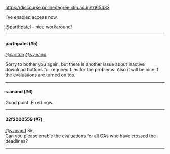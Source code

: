 https://discourse.onlinedegree.iitm.ac.in/t/165433

I’ve enabled access now.</p>
<p><a class="mention" href="/u/parthpatel">@parthpatel</a> – nice workaround!</p><hr>

<h4>parthpatel (#5)</h4>
<p><a class="mention" href="/u/carlton">@carlton</a> <a class="mention" href="/u/s.anand">@s.anand</a></p>
<p>Sorry to bother you again, but there is another issue about inactive download buttons for required files for the problems. Also it will be nice if the evaluations are turned on too.</p><hr>

<h4>s.anand (#6)</h4>
<p>Good point. Fixed now.</p><hr>

<h4>22f2000559 (#7)</h4>
<p><a class="mention" href="/u/s.anand">@s.anand</a> Sir,<br/>
Can you please enable the evaluations for all GAs who have crossed the deadlines?</p><hr>

</body></html>